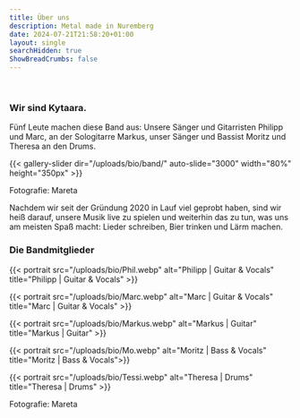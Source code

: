 ```yaml
---
title: Über uns
description: Metal made in Nuremberg
date: 2024-07-21T21:58:20+01:00
layout: single
searchHidden: true
ShowBreadCrumbs: false
---
```


&nbsp;  
### Wir sind Kytaara.  

Fünf Leute machen diese Band aus: Unsere Sänger und Gitarristen Philipp und Marc, an der Sologitarre Markus, unser Sänger und Bassist Moritz und Theresa an den Drums. 

{{< gallery-slider dir="/uploads/bio/band/" auto-slide="3000" width="80%" height="350px" >}}  

Fotografie: Mareta
&nbsp;  

Nachdem wir seit der Gründung 2020 in Lauf viel geprobt haben, sind wir heiß darauf, unsere Musik live zu spielen und weiterhin das zu tun, was uns am meisten Spaß macht: Lieder schreiben, Bier trinken und Lärm machen.

### Die Bandmitglieder  

{{< portrait src="/uploads/bio/Phil.webp"
alt="Philipp | Guitar & Vocals" 
title="Philipp | Guitar & Vocals" >}}  

{{< portrait src="/uploads/bio/Marc.webp"
alt="Marc | Guitar & Vocals" 
title="Marc | Guitar & Vocals" >}}  

{{< portrait src="/uploads/bio/Markus.webp"
alt="Markus | Guitar" 
title="Markus | Guitar" >}}  

{{< portrait src="/uploads/bio/Mo.webp"
alt="Moritz | Bass & Vocals" 
title="Moritz | Bass & Vocals">}}  

{{< portrait src="/uploads/bio/Tessi.webp"
alt="Theresa | Drums" 
title="Theresa | Drums" >}}  

Fotografie: Mareta
